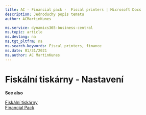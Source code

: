 ```yaml
---
title: AC - Financial pack -  Fiscal printers | Microsoft Docs
description: Jednoduchy popis tematu
author: ACMartinKunes

ms.service: dynamics365-business-central
ms.topic: article
ms.devlang: na
ms.tgt_pltfrm: na
ms.search.keywords: Fiscal printers, finance 
ms.date: 01/31/2021
ms.author: AC MartinKunes
---
```

# Fiskální tiskárny - Nastavení


**See also**

[Fiskální tiskárny](ac-fiscal-printers.md)  
[Financial Pack](ac-finance-pack.md)
